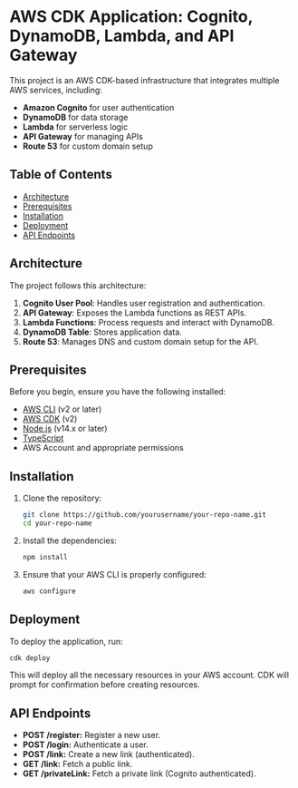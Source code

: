 # AWS CDK Application: Cognito, DynamoDB, Lambda, and API Gateway

This project is an AWS CDK-based infrastructure that integrates multiple AWS services, including:

- **Amazon Cognito** for user authentication
- **DynamoDB** for data storage
- **Lambda** for serverless logic
- **API Gateway** for managing APIs
- **Route 53** for custom domain setup

## Table of Contents

- [Architecture](#architecture)
- [Prerequisites](#prerequisites)
- [Installation](#installation)
- [Deployment](#deployment)
- [API Endpoints](#api-endpoints)

## Architecture

The project follows this architecture:

1. **Cognito User Pool**: Handles user registration and authentication.
2. **API Gateway**: Exposes the Lambda functions as REST APIs.
3. **Lambda Functions**: Process requests and interact with DynamoDB.
4. **DynamoDB Table**: Stores application data.
5. **Route 53**: Manages DNS and custom domain setup for the API.

## Prerequisites

Before you begin, ensure you have the following installed:

- [AWS CLI](https://aws.amazon.com/cli/) (v2 or later)
- [AWS CDK](https://aws.amazon.com/cdk/) (v2)
- [Node.js](https://nodejs.org/) (v14.x or later)
- [TypeScript](https://www.typescriptlang.org/)
- AWS Account and appropriate permissions

## Installation

1. Clone the repository:

   ```bash
   git clone https://github.com/yourusername/your-repo-name.git
   cd your-repo-name
   ```

2. Install the dependencies:

   ```bash
   npm install
   ```

3. Ensure that your AWS CLI is properly configured:

   ```bash
   aws configure
   ```

## Deployment

To deploy the application, run:

```bash
cdk deploy
```

This will deploy all the necessary resources in your AWS account. CDK will prompt for confirmation before creating resources.

## API Endpoints

- **POST /register:** Register a new user.
- **POST /login:** Authenticate a user.
- **POST /link:** Create a new link (authenticated).
- **GET /link:** Fetch a public link.
- **GET /privateLink:** Fetch a private link (Cognito authenticated).
